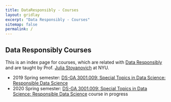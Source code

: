 ```yaml
---
title: DataResponsibly - Courses
layout: gridlay
excerpt: "Data Responsibly - Courses"
sitemap: false
permalink: /
---
```



## Data Responsibly Courses


This is an index page for courses, which are related with [Data Responsibly](https://dataresponsibly.github.io/) and are taught by Prof. [Julia Stoyanovich](http://stoyanovich.org/) at NYU. 


* 2019 Spring semester: [DS-GA 3001.009: Special Topics in Data Science: Responsible Data Science](https://dataresponsibly.github.io/courses/spring19)
* 2020 Spring semester: [DS-GA 3001.009: Special Topics in Data Science: Responsible Data Science](https://dataresponsibly.github.io/courses/spring20) course in progress

<br/><br/>
<br/><br/>
<br/><br/>
<br/><br/>
<br/><br/>
<br/><br/>
<br/><br/>
<br/><br/>














































